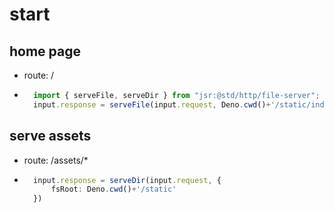 # start

## home page
- route: /
- ```ts
    import { serveFile, serveDir } from "jsr:@std/http/file-server";
    input.response = serveFile(input.request, Deno.cwd()+'/static/index.html')
    ```

## serve assets
- route: /assets/*
- ```ts
    input.response = serveDir(input.request, {
        fsRoot: Deno.cwd()+'/static'
    })
    ```
